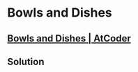 # Bowls and Dishes
## [Bowls and Dishes | AtCoder](https://atcoder.jp/contests/abc190/tasks/abc190_c)

## Solution
```cpp

```
